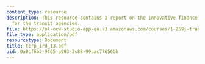 ```yaml
---
content_type: resource
description: This resource contains a report on the innovative finance techniques
  for the transit agencies.
file: https://ol-ocw-studio-app-qa.s3.amazonaws.com/courses/1-259j-transit-management-fall-2006/0a0cf6b29f65a9833c8899aac776560b_tcrp_ird_13.pdf
file_type: application/pdf
resourcetype: Document
title: tcrp_ird_13.pdf
uid: 0a0cf6b2-9f65-a983-3c88-99aac776560b
---
```


